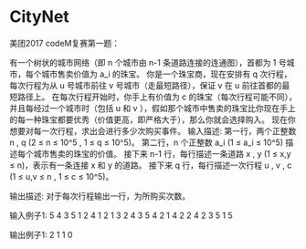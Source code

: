 # CityNet
美团2017 codeM复赛第一题：

有一个树状的城市网络（即 n 个城市由 n-1 条道路连接的连通图），首都为 1 号城市，每个城市售卖价值为 a_i 的珠宝。
你是一个珠宝商，现在安排有 q 次行程，每次行程为从 u 号城市前往 v 号城市（走最短路径），保证 v 在 u 前往首都的最短路径上。 在每次行程开始时，你手上有价值为 c 的珠宝（每次行程可能不同），并且每经过一个城市时（包括 u 和 v ），假如那个城市中售卖的珠宝比你现在手上的每一种珠宝都要优秀（价值更高，即严格大于），那么你就会选择购入。
现在你想要对每一次行程，求出会进行多少次购买事件。
输入描述:
第一行，两个正整数 n , q (2 ≤ n ≤ 10^5 , 1 ≤ q ≤ 10^5)。
第二行，n 个正整数 a_i (1 ≤ a_i ≤ 10^5) 描述每个城市售卖的珠宝的价值。
接下来 n-1 行，每行描述一条道路 x , y (1 ≤ x,y ≤ n)，表示有一条连接 x 和 y 的道路。
接下来 q 行，每行描述一次行程 u , v , c (1 ≤ u,v ≤ n , 1 ≤ c ≤ 10^5)。


输出描述:
对于每次行程输出一行，为所购买次数。

输入例子1:
5 4
3 5 1 2 4
1 2
1 3
2 4
3 5
4 2 1
4 2 2
4 2 3
5 1 5

输出例子1:
2
1
1
0